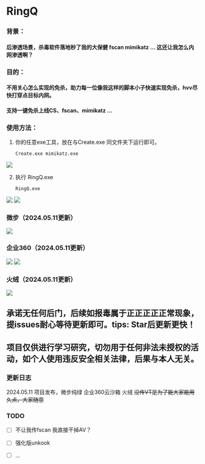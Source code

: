 # RingQ

### 背景：

#### 后渗透场景，杀毒软件落地秒了我的大保健 fscan mimikatz ...  这还让我怎么内网渗透啊？



### 目的：

#### 不用关心怎么实现的免杀，助力每一位像我这样的脚本小子快速实现免杀，hvv尽快打穿点目标内网。 

#### 支持一键免杀上线CS、fscan、mimikatz ...



### 使用方法：

1. 你的任意exe工具，放在与Create.exe 同文件夹下运行即可。

   ```
   Create.exe mimikatz.exe
   ```
![](https://github.com/T4y1oR/RingQ/blob/main/image-20240511163723965.png)

2. 执行 RingQ.exe    <!--内置反沙箱等等等机制 执行后有些许延迟 耐心一会儿-->

   ```
   RingQ.exe
   ```
![](https://github.com/T4y1oR/RingQ/blob/main/image-20240511163838236.png)
![](https://github.com/T4y1oR/RingQ/blob/main/image-20240511172315793.png)

### **微步**（2024.05.11更新）
![](https://github.com/T4y1oR/RingQ/blob/main/image-20240511162750465.png)

### **企业360**（2024.05.11更新）
![](https://github.com/T4y1oR/RingQ/blob/main/image-20240511162705205.png)
![](https://github.com/T4y1oR/RingQ/blob/main/image-20240511165253870.png)

### **火绒（2024.05.11更新）**
![](https://github.com/T4y1oR/RingQ/blob/main/image-20240511162712447.png)



## 承诺无任何后门，后续如报毒属于正正正正正常现象，提issues耐心等待更新即可。tips:  Star后更新更快！

## 项目仅供进行学习研究，切勿用于任何非法未授权的活动，如个人使用违反安全相关法律，后果与本人无关。



### 更新日志

2024.05.11 项目发布，微步纯绿 企业360云沙箱 火绒   ~~没传VT是为了能大家能用久点，大家随意~~



### TODO

- [ ] 不让我传fscan 我直接干掉AV？
- [ ] 强化版unkook
- [ ] ...

